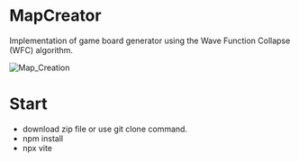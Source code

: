 # MapCreator
Implementation of game board generator using the Wave Function Collapse (WFC) algorithm.

![Map_Creation](https://github.com/user-attachments/assets/0e28093d-32d9-46f0-95e9-7b8f554511f9)


# Start 
- download zip file or use git clone command.
- npm install
- npx vite

